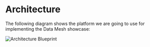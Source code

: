 # Architecture

The following diagram shows the platform we are going to use for implementing the Data Mesh showcase:

![Architecture Blueprint](./images/architecture.png)

